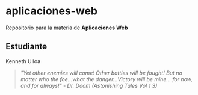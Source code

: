# aplicaciones-web
Repositorio para la materia de **Aplicaciones Web**
## Estudiante
Kenneth Ulloa
  >*"Yet other enemies will come! Other battles will be fought! But no matter who the foe...what the danger...Victory will be mine... for now, and for always!" - Dr. Doom (Astonishing Tales Vol 1 3)*
